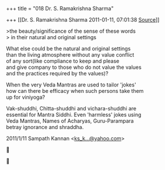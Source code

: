 +++
title = "018 Dr. S. Ramakrishna Sharma"

+++
[[Dr. S. Ramakrishna Sharma	2011-01-11, 07:01:38 [Source](https://groups.google.com/g/bvparishat/c/KFSTsyWycXM)]]



\>the beauty/significance of the sense of these words  
\> in their natural and original settings  
  

What else could be the natural and original settings  
than the living atmosphere without any value conflict  
of any sort(like compliance to keep and please  
and give company to those who do not value the values  
and the practices required by the values)?  
  
When the very Veda Mantras are used to tailor 'jokes'  
how can there be efficacy when such persons take them  
up for viniyoga?  
  
Vak-shuddhi, Chitta-shuddhi and vichara-shuddhi are  
essential for Mantra Siddhi. Even 'harmless' jokes using  
Veda Mantras, Names of Acharyas, Guru-Parampara  
betray ignorance and shraddha.  
  

2011/1/11 Sampath Kannan \<[ks_k...@yahoo.com]()\>





